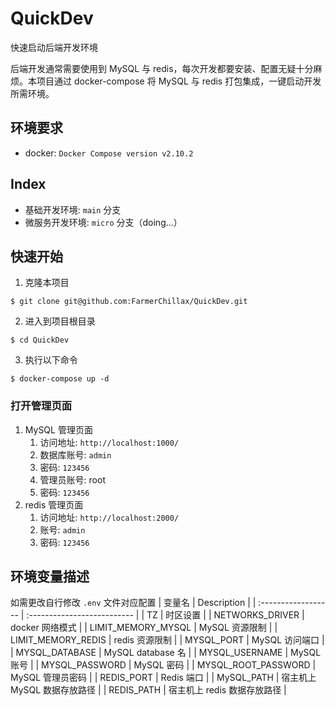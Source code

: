 # QuickDev
快速启动后端开发环境

后端开发通常需要使用到 MySQL 与 redis，每次开发都要安装、配置无疑十分麻烦。本项目通过 docker-compose 将 MySQL 与 redis 打包集成，一键启动开发所需环境。
## 环境要求
- docker: `Docker Compose version v2.10.2`

## Index
- 基础开发环境: `main` 分支
- 微服务开发环境: `micro` 分支（doing...）

## 快速开始

1. 克隆本项目
```shell
$ git clone git@github.com:FarmerChillax/QuickDev.git
```
2. 进入到项目根目录

```shell
$ cd QuickDev
```

3. 执行以下命令
```shell
$ docker-compose up -d
```

### 打开管理页面
1. MySQL 管理页面
   1. 访问地址: `http://localhost:1000/`
   2. 数据库账号: `admin`
   3. 密码: `123456`
   4. 管理员账号: root
   5. 密码: `123456`
2. redis 管理页面
   1. 访问地址: `http://localhost:2000/`
   2. 账号: `admin`
   3. 密码: `123456`


## 环境变量描述
如需更改自行修改 `.env` 文件对应配置
| 变量名              | Description                 |
| :------------------ | :-------------------------- |
| TZ                  | 时区设置                    |
| NETWORKS_DRIVER     | docker 网络模式             |
| LIMIT_MEMORY_MYSQL  | MySQL 资源限制              |
| LIMIT_MEMORY_REDIS  | redis 资源限制              |
| MYSQL_PORT          | MySQL 访问端口              |
| MYSQL_DATABASE      | MySQL database 名           |
| MYSQL_USERNAME      | MySQL 账号                  |
| MYSQL_PASSWORD      | MySQL 密码                  |
| MYSQL_ROOT_PASSWORD | MySQL 管理员密码            |
| REDIS_PORT          | Redis 端口                  |
| MySQL_PATH          | 宿主机上 MySQL 数据存放路径 |
| REDIS_PATH          | 宿主机上 redis 数据存放路径 |
